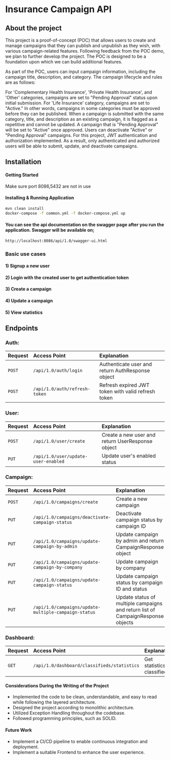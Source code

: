 # Insurance Campaign API

## About the project
This project is a proof-of-concept (POC) that allows users to create and manage campaigns that they can publish and unpublish as they wish, with various campaign-related features. Following feedback from the POC demo, we plan to further develop the project. The POC is designed to be a foundation upon which we can build additional features.

As part of the POC, users can input campaign information, including the campaign title, description, and category. The campaign lifecycle and rules are as follows:

For 'Complementary Health Insurance', 'Private Health Insurance', and 'Other' categories, campaigns are set to "Pending Approval" status upon initial submission. For 'Life Insurance' category, campaigns are set to "Active." In other words, campaigns in some categories must be approved before they can be published.
When a campaign is submitted with the same category, title, and description as an existing campaign, it is flagged as a repetitive and cannot be updated.
A campaign that is "Pending Approval" will be set to "Active" once approved. 
Users can deactivate "Active" or "Pending Approval" campaigns.
For this project,  JWT authentication and authorization implemented. As a result, only authenticated and authorized users will be able to submit, update, and deactivate campaigns.







## Installation

#### Getting Started
Make sure port 8086,5432 are not in use
#### Installing & Running Application

```bash
mvn clean install
docker-compose -f common.yml -f docker-compose.yml up
```

#### You can see the api documentation on the swagger page after you run the application. Swagger will be available on;

```bash
http://localhost:8086/api/1.0/swagger-ui.html
```

### Basic use cases
#### 1) Signup a new user
#### 2) Login with the created user to get authentication token
#### 3) Create a campaign
#### 4) Update a campaign
#### 5) View statistics

## Endpoints
### Auth:

| Request | Access Point | Explanation                |
| :-------- | :------- | :------------------------- |
| `POST` | `/api/1.0/auth/login` | Authenticate user and return AuthResponse object |
| `POST` | `/api/1.0/auth/refresh-token` | Refresh expired JWT token with valid refresh token |

### User:

| Request | Access Point | Explanation                |
| :-------- | :------- | :------------------------- |
| `POST` | `/api/1.0/user/create` | Create a new user and return UserResponse object |
| `PUT` | `/api/1.0/user/update-user-enabled` | Update user's enabled status |


### Campaign:

| Request | Access Point | Explanation                |
| :-------- | :------- | :------------------------- |
| `POST` | `/api/1.0/campaigns/create` | Create a new campaign |
| `PUT` | `/api/1.0/campaigns/deactivate-campaign-status` | Deactivate campaign status by campaign ID |
| `PUT` | `/api/1.0/campaigns/update-campaign-by-admin` | Update campaign by admin and return CampaignResponse object |
| `PUT` | `/api/1.0/campaigns/update-campaign-by-company` | Update campaign by company |
| `PUT` | `/api/1.0/campaigns/update-campaign-status` | Update campaign status by campaign ID and status |
| `PUT` | `/api/1.0/campaigns/update-multiple-campaign-status` | Update status of multiple campaigns and return list of CampaignResponse objects |

### Dashboard:

| Request | Access Point | Explanation                |
| :-------- | :------- | :------------------------- |
| `GET` | `/api/1.0/dashboard/classifieds/statistics` | Get statistics of classifieds |




#### Considerations During the Writing of the Project

 - Implemented the code to be clean, understandable, and easy to read while following the layered architecture.
 - Designed the project according to monolithic architecture.
 - Utilized Exception Handling throughout the codebase.
 - Followed programming principles, such as SOLID.

#### Future Work
- Implement a CI/CD pipeline to enable continuous integration and deployment.
- Implement a suitable Frontend to enhance the user experience.


